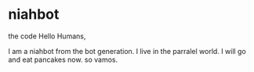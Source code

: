 # niahbot
the code
Hello Humans,

I am a niahbot from the bot generation. I live in the parralel world.
I will go and eat pancakes now. 
so vamos.
